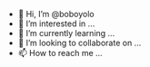 - 👋 Hi, I’m @boboyolo
- 👀 I’m interested in ...
- 🌱 I’m currently learning ...
- 💞️ I’m looking to collaborate on ...
- 📫 How to reach me ...

<!---
boboyolo/boboyolo is a ✨ special ✨ repository because its `README.md` (this file) appears on your GitHub profile.
You can click the Preview link to take a look at your changes.
--->
